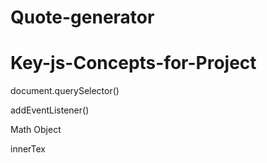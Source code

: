 # Quote-generator

# Key-js-Concepts-for-Project
document.querySelector()


addEventListener()


Math Object


innerTex
